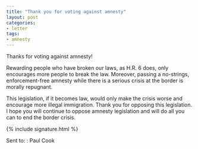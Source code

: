 ```yaml
---
title: "Thank you for voting against amnesty"
layout: post
categories:
- letter
tags:
- amnesty
---
```


Thanks for voting against amnesty!

Rewarding people who have broken our laws, as H.R. 6 does, only encourages more people to break the law. Moreover, passing a no-strings, enforcement-free amnesty while there is a serious crisis at the border is morally repugnant.

This legislation, if it becomes law, would only make the crisis worse and encourage more illegal immigration. Thank you for opposing this legislation. I hope you will continue to oppose amnesty legislation and will do all you can to end the border crisis.

{% include signature.html %}

Sent to:
: Paul Cook
